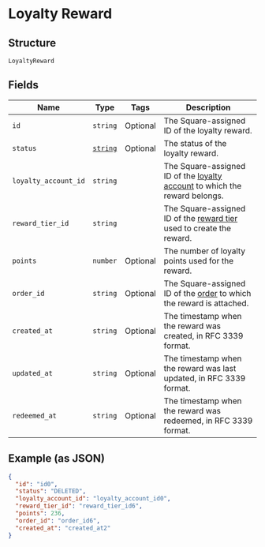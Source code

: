 
# Loyalty Reward

## Structure

`LoyaltyReward`

## Fields

| Name | Type | Tags | Description |
|  --- | --- | --- | --- |
| `id` | `string` | Optional | The Square-assigned ID of the loyalty reward. |
| `status` | [`string`](/doc/models/loyalty-reward-status.md) | Optional | The status of the loyalty reward. |
| `loyalty_account_id` | `string` |  | The Square-assigned ID of the [loyalty account](#type-LoyaltyAccount) to which the reward belongs. |
| `reward_tier_id` | `string` |  | The Square-assigned ID of the [reward tier](#type-LoyaltyProgramRewardTier) used to create the reward. |
| `points` | `number` | Optional | The number of loyalty points used for the reward. |
| `order_id` | `string` | Optional | The Square-assigned ID of the [order](#type-Order) to which the reward is attached. |
| `created_at` | `string` | Optional | The timestamp when the reward was created, in RFC 3339 format. |
| `updated_at` | `string` | Optional | The timestamp when the reward was last updated, in RFC 3339 format. |
| `redeemed_at` | `string` | Optional | The timestamp when the reward was redeemed, in RFC 3339 format. |

## Example (as JSON)

```json
{
  "id": "id0",
  "status": "DELETED",
  "loyalty_account_id": "loyalty_account_id0",
  "reward_tier_id": "reward_tier_id6",
  "points": 236,
  "order_id": "order_id6",
  "created_at": "created_at2"
}
```

